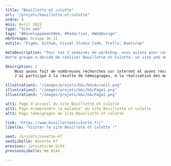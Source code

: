 ```yaml
---
title: "Bouillotte et culotte"
url: "/projets/bouillotte-et-culotte"
ordre: 4
mois: Avril 2022
type: "Site web"
tags: "#DéveloppementWeb, #Rédaction, #WebDesign"
nbrGroupe: Groupe de 11
outils: "Figma, Github, Visual Studio Code, Trello, Bootsrap"

metaDescription: "Pour ces 3 semaines de workshop, nous avions pour consigne de créer un projet destiné à 
Notre groupe a décidé de réaliser Bouillotte et Culotte, un site web dédié à la sensibilisation sur l'endométriose, en particulier pour les jeunes filles."

description: |
    Nous avons fait de nombreuses recherches sur internet et avons récolté une vingtaine de témoignages auprès de femmes victimes d'endométriose. Entre les errances diagnostiques, les symptômes divers et le manque de reconnaissance de la maladie, nous avons mis en place un site web qui regroupe tout types d'informations et de conseils pour celles et ceux qui se posent des questions.
    J'ai participé à la récolte de témoignages, à la réalisation des maquettes du site et à une partie de son intégration HTML, SASS et Bootsrap.

illustration1: "/images/projets/b&c/b&cAccueil.png"
illustration2: "/images/projets/b&c/b&cPage1.png"
illustration3: "/images/projets/b&c/b&cPage2.png"

alt1: Page d'accueil du site Bouillotte et culotte
alt2: Page écomprendre la maladie" du site Bouillotte et culotte
alt3: Page témoignages du site Bouillotte et culotte

link: "https://www.bouillotteetculotte.fr/"
libelle: "Visiter le site Bouillote et Culotte !"

next: /projets/navette-k7
nextLibelle: Navette K7
previous: /projets/we-bike
previousLibelle: We Bike

---
```

